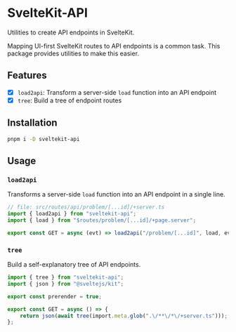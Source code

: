 # SvelteKit-API

Utilities to create API endpoints in SvelteKit.

Mapping UI-first SvelteKit routes to API endpoints is a common task. This package provides utilities to make this easier.

## Features

- [x] `load2api`: Transform a server-side `load` function into an API endpoint
- [x] `tree`: Build a tree of endpoint routes

## Installation

```bash
pnpm i -D sveltekit-api
```

## Usage

### `load2api`

Transforms a server-side `load` function into an API endpoint in a single line.

```ts
// file: src/routes/api/problem/[...id]/+server.ts
import { load2api } from "sveltekit-api";
import { load } from "$routes/problem/[...id]/+page.server";

export const GET = async (evt) => load2api("/problem/[...id]", load, evt);
```

### `tree`

Build a self-explanatory tree of API endpoints.

```ts
import { tree } from "sveltekit-api";
import { json } from "@sveltejs/kit";

export const prerender = true;

export const GET = async () => {
    return json(await tree(import.meta.glob(".\/**\/*\/+server.ts")));
};
```
